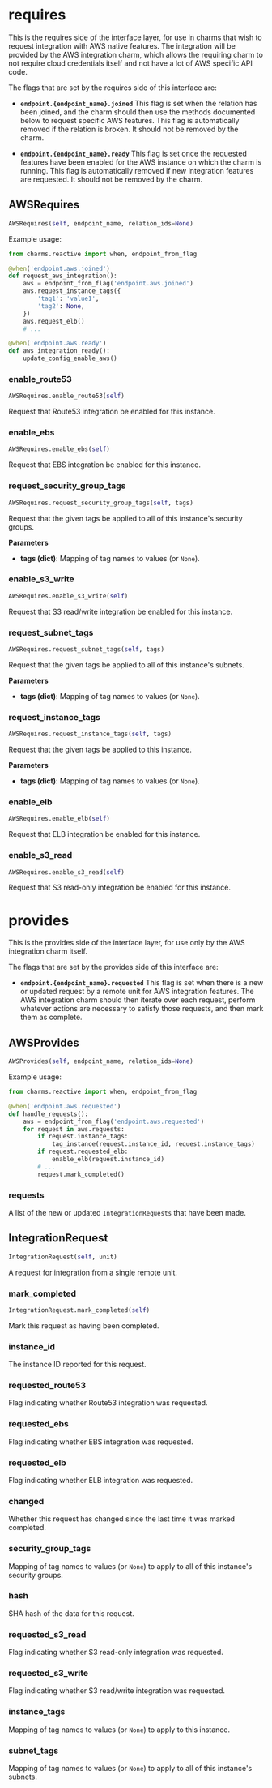 <h1 id="requires">requires</h1>


This is the requires side of the interface layer, for use in charms that
wish to request integration with AWS native features.  The integration will
be provided by the AWS integration charm, which allows the requiring charm
to not require cloud credentials itself and not have a lot of AWS specific
API code.

The flags that are set by the requires side of this interface are:

* **`endpoint.{endpoint_name}.joined`** This flag is set when the relation
  has been joined, and the charm should then use the methods documented below
  to request specific AWS features.  This flag is automatically removed if
  the relation is broken.  It should not be removed by the charm.

* **`endpoint.{endpoint_name}.ready`** This flag is set once the requested
  features have been enabled for the AWS instance on which the charm is
  running.  This flag is automatically removed if new integration features
  are requested.  It should not be removed by the charm.

<h2 id="requires.AWSRequires">AWSRequires</h2>

```python
AWSRequires(self, endpoint_name, relation_ids=None)
```

Example usage:

```python
from charms.reactive import when, endpoint_from_flag

@when('endpoint.aws.joined')
def request_aws_integration():
    aws = endpoint_from_flag('endpoint.aws.joined')
    aws.request_instance_tags({
        'tag1': 'value1',
        'tag2': None,
    })
    aws.request_elb()
    # ...

@when('endpoint.aws.ready')
def aws_integration_ready():
    update_config_enable_aws()
```

<h3 id="requires.AWSRequires.enable_route53">enable_route53</h3>

```python
AWSRequires.enable_route53(self)
```

Request that Route53 integration be enabled for this instance.

<h3 id="requires.AWSRequires.enable_ebs">enable_ebs</h3>

```python
AWSRequires.enable_ebs(self)
```

Request that EBS integration be enabled for this instance.

<h3 id="requires.AWSRequires.request_security_group_tags">request_security_group_tags</h3>

```python
AWSRequires.request_security_group_tags(self, tags)
```

Request that the given tags be applied to all of this instance's
security groups.

__Parameters__

- __tags (dict)__: Mapping of tag names to values (or `None`).

<h3 id="requires.AWSRequires.enable_s3_write">enable_s3_write</h3>

```python
AWSRequires.enable_s3_write(self)
```

Request that S3 read/write integration be enabled for this instance.

<h3 id="requires.AWSRequires.request_subnet_tags">request_subnet_tags</h3>

```python
AWSRequires.request_subnet_tags(self, tags)
```

Request that the given tags be applied to all of this instance's
subnets.

__Parameters__

- __tags (dict)__: Mapping of tag names to values (or `None`).

<h3 id="requires.AWSRequires.request_instance_tags">request_instance_tags</h3>

```python
AWSRequires.request_instance_tags(self, tags)
```

Request that the given tags be applied to this instance.

__Parameters__

- __tags (dict)__: Mapping of tag names to values (or `None`).

<h3 id="requires.AWSRequires.enable_elb">enable_elb</h3>

```python
AWSRequires.enable_elb(self)
```

Request that ELB integration be enabled for this instance.

<h3 id="requires.AWSRequires.enable_s3_read">enable_s3_read</h3>

```python
AWSRequires.enable_s3_read(self)
```

Request that S3 read-only integration be enabled for this instance.

<h1 id="provides">provides</h1>


This is the provides side of the interface layer, for use only by the AWS
integration charm itself.

The flags that are set by the provides side of this interface are:

* **`endpoint.{endpoint_name}.requested`** This flag is set when there is
  a new or updated request by a remote unit for AWS integration features.
  The AWS integration charm should then iterate over each request, perform
  whatever actions are necessary to satisfy those requests, and then mark
  them as complete.

<h2 id="provides.AWSProvides">AWSProvides</h2>

```python
AWSProvides(self, endpoint_name, relation_ids=None)
```

Example usage:

```python
from charms.reactive import when, endpoint_from_flag

@when('endpoint.aws.requested')
def handle_requests():
    aws = endpoint_from_flag('endpoint.aws.requested')
    for request in aws.requests:
        if request.instance_tags:
            tag_instance(request.instance_id, request.instance_tags)
        if request.requested_elb:
            enable_elb(request.instance_id)
        # ...
        request.mark_completed()
```

<h3 id="provides.AWSProvides.requests">requests</h3>


A list of the new or updated `IntegrationRequests` that
have been made.

<h2 id="provides.IntegrationRequest">IntegrationRequest</h2>

```python
IntegrationRequest(self, unit)
```

A request for integration from a single remote unit.

<h3 id="provides.IntegrationRequest.mark_completed">mark_completed</h3>

```python
IntegrationRequest.mark_completed(self)
```

Mark this request as having been completed.

<h3 id="provides.IntegrationRequest.instance_id">instance_id</h3>


The instance ID reported for this request.

<h3 id="provides.IntegrationRequest.requested_route53">requested_route53</h3>


Flag indicating whether Route53 integration was requested.

<h3 id="provides.IntegrationRequest.requested_ebs">requested_ebs</h3>


Flag indicating whether EBS integration was requested.

<h3 id="provides.IntegrationRequest.requested_elb">requested_elb</h3>


Flag indicating whether ELB integration was requested.

<h3 id="provides.IntegrationRequest.changed">changed</h3>


Whether this request has changed since the last time it was
marked completed.

<h3 id="provides.IntegrationRequest.security_group_tags">security_group_tags</h3>


Mapping of tag names to values (or `None`) to apply to all of this
instance's security groups.

<h3 id="provides.IntegrationRequest.hash">hash</h3>


SHA hash of the data for this request.

<h3 id="provides.IntegrationRequest.requested_s3_read">requested_s3_read</h3>


Flag indicating whether S3 read-only integration was requested.

<h3 id="provides.IntegrationRequest.requested_s3_write">requested_s3_write</h3>


Flag indicating whether S3 read/write integration was requested.

<h3 id="provides.IntegrationRequest.instance_tags">instance_tags</h3>


Mapping of tag names to values (or `None`) to apply to this instance.

<h3 id="provides.IntegrationRequest.subnet_tags">subnet_tags</h3>


Mapping of tag names to values (or `None`) to apply to all of this
instance's subnets.

